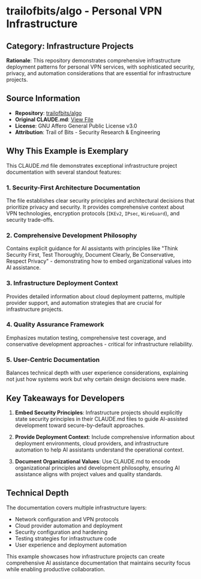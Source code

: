 # trailofbits/algo - Personal VPN Infrastructure

## Category: Infrastructure Projects

**Rationale**: This repository demonstrates comprehensive infrastructure deployment patterns for personal VPN services, with sophisticated security, privacy, and automation considerations that are essential for infrastructure projects.

## Source Information

- **Repository**: [trailofbits/algo](https://github.com/trailofbits/algo)
- **Original CLAUDE.md**: [View File](https://github.com/trailofbits/algo/blob/master/CLAUDE.md)
- **License**: GNU Affero General Public License v3.0
- **Attribution**: Trail of Bits - Security Research & Engineering

## Why This Example is Exemplary

This CLAUDE.md file demonstrates exceptional infrastructure project documentation with several standout features:

### 1. Security-First Architecture Documentation
The file establishes clear security principles and architectural decisions that prioritize privacy and security. It provides comprehensive context about VPN technologies, encryption protocols (`IKEv2`, `IPsec`, `WireGuard`), and security trade-offs.

### 2. Comprehensive Development Philosophy
Contains explicit guidance for AI assistants with principles like "Think Security First, Test Thoroughly, Document Clearly, Be Conservative, Respect Privacy" - demonstrating how to embed organizational values into AI assistance.

### 3. Infrastructure Deployment Context
Provides detailed information about cloud deployment patterns, multiple provider support, and automation strategies that are crucial for infrastructure projects.

### 4. Quality Assurance Framework
Emphasizes mutation testing, comprehensive test coverage, and conservative development approaches - critical for infrastructure reliability.

### 5. User-Centric Documentation
Balances technical depth with user experience considerations, explaining not just how systems work but why certain design decisions were made.

## Key Takeaways for Developers

1. **Embed Security Principles**: Infrastructure projects should explicitly state security principles in their CLAUDE.md files to guide AI-assisted development toward secure-by-default approaches.

2. **Provide Deployment Context**: Include comprehensive information about deployment environments, cloud providers, and infrastructure automation to help AI assistants understand the operational context.

3. **Document Organizational Values**: Use CLAUDE.md to encode organizational principles and development philosophy, ensuring AI assistance aligns with project values and quality standards.

## Technical Depth

The documentation covers multiple infrastructure layers:
- Network configuration and VPN protocols
- Cloud provider automation and deployment
- Security configuration and hardening
- Testing strategies for infrastructure code
- User experience and deployment automation

This example showcases how infrastructure projects can create comprehensive AI assistance documentation that maintains security focus while enabling productive collaboration.
